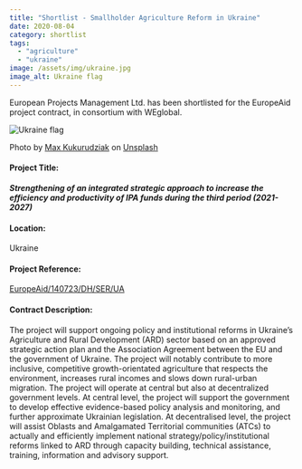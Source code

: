 ```yaml
---
title: "Shortlist - Smallholder Agriculture Reform in Ukraine"
date: 2020-08-04
category: shortlist
tags: 
  - "agriculture"
  - "ukraine"
image: /assets/img/ukraine.jpg
image_alt: Ukraine flag
---
```


European Projects Management Ltd. has been shortlisted for the EuropeAid project contract, in consortium with WEglobal.

![Ukraine flag](images/max-kukurudziak-qbc3Zmxw0G8-unsplash-e1599215590115-1024x436.jpg)

Photo by [Max Kukurudziak](https://unsplash.com/@maxkuk?utm_source=unsplash&utm_medium=referral&utm_content=creditCopyText) on [Unsplash](https://unsplash.com/?utm_source=unsplash&utm_medium=referral&utm_content=creditCopyText)

#### Project Title:

**_**Strengthening of an integrated strategic approach to increase the efficiency and productivity of IPA funds during the third period (2021-2027)**_**

#### Location:

Ukraine

#### Project Reference:

[EuropeAid/140723/DH/SER/UA](https://webgate.ec.europa.eu/europeaid/online-services/index.cfm?ADSSChck=1599214938995&do=publi.welcome&nbPubliList=15&aofr=140723&searchtype=RS&orderbyad=Desc&orderby=upd&userlanguage=en)

#### **Contract Description:**

The project will support ongoing policy and institutional reforms in Ukraine’s Agriculture and Rural Development (ARD) sector based on an approved strategic action plan and the Association Agreement between the EU and the government of Ukraine. The project will notably contribute to more inclusive, competitive growth-orientated agriculture that respects the environment, increases rural incomes and slows down rural-urban migration. The project will operate at central but also at decentralized government levels. At central level, the project will support the government to develop effective evidence-based policy analysis and monitoring, and further approximate Ukrainian legislation. At decentralised level, the project will assist Oblasts and Amalgamated Territorial communities (ATCs) to actually and efficiently implement national strategy/policy/institutional reforms linked to ARD through capacity building, technical assistance, training, information and advisory support.
